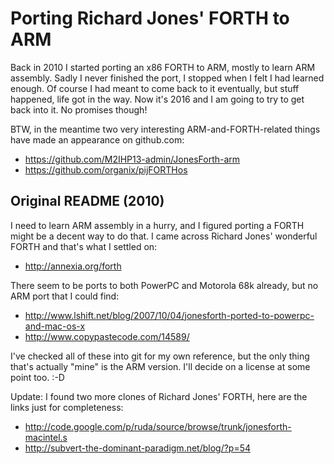 # Porting Richard Jones' FORTH to ARM

Back in 2010 I started porting an x86 FORTH to ARM, mostly to learn ARM
assembly. Sadly I never finished the port, I stopped when I felt I had
learned enough. Of course I had meant to come back to it eventually, but
stuff happened, life got in the way. Now it's 2016 and I am going to try
to get back into it. No promises though!

BTW, in the meantime two very interesting ARM-and-FORTH-related things
have made an appearance on github.com:

- https://github.com/M2IHP13-admin/JonesForth-arm
- https://github.com/organix/pijFORTHos

## Original README (2010)

I need to learn ARM assembly in a hurry, and I figured porting a FORTH might
be a decent way to do that. I came across Richard Jones' wonderful FORTH and
that's what I settled on:

- http://annexia.org/forth

There seem to be ports to both PowerPC and Motorola 68k already, but no ARM
port that I could find:

- http://www.lshift.net/blog/2007/10/04/jonesforth-ported-to-powerpc-and-mac-os-x
- http://www.copypastecode.com/14589/

I've checked all of these into git for my own reference, but the only thing
that's actually "mine" is the ARM version. I'll decide on a license at some
point too. :-D

Update: I found two more clones of Richard Jones' FORTH, here are the links
just for completeness:

- http://code.google.com/p/ruda/source/browse/trunk/jonesforth-macintel.s
- http://subvert-the-dominant-paradigm.net/blog/?p=54
